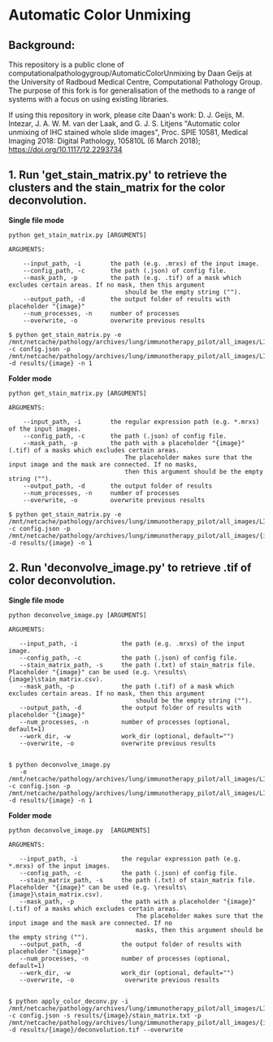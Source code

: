 # Automatic Color Unmixing #

## Background:
This repository is a public clone of computationalpathologygroup/AutomaticColorUnmixing by Daan Geijs at the University of Radboud Medical Centre, Computational Pathology Group.
The purpose of this fork is for generalisation of the methods to a range of systems with a focus on using existing libraries.

If using this repository in work, please cite Daan's work:
D. J. Geijs, M. Intezar, J. A. W. M. van der Laak, and G. J. S. Litjens "Automatic color unmixing of IHC stained whole slide images", Proc. SPIE 10581, Medical Imaging 2018: Digital Pathology, 105810L (6 March 2018); https://doi.org/10.1117/12.2293734 

## 1. Run 'get_stain_matrix.py' to retrieve the clusters and the stain_matrix for the color deconvolution. 
**Single file mode**
```
python get_stain_matrix.py [ARGUMENTS]

ARGUMENTS:

    --input_path, -i        the path (e.g. .mrxs) of the input image.
    --config_path, -c       the path (.json) of config file. 
    --mask_path, -p         the path (e.g. .tif) of a mask which excludes certain areas. If no mask, then this argument 
                                should be the empty string ("").
    --output_path, -d       the output folder of results with placeholder "{image}"
    --num_processes, -n     number of processes
    --overwrite, -o         overwrite previous results

$ python get_stain_matrix.py -e /mnt/netcache/pathology/archives/lung/immunotherapy_pilot/all_images/LI_S01_P000001_C0041_L01_A01.tif -c config.json -p /mnt/netcache/pathology/archives/lung/immunotherapy_pilot/all_images/LI_S01_P000001_C0001_L01_A01_ACU.tif -d results/{image} -n 1
```
**Folder mode**
```
python get_stain_matrix.py [ARGUMENTS]

ARGUMENTS:

    --input_path, -i        the regular expression path (e.g. *.mrxs) of the input images.
    --config_path, -c       the path (.json) of config file. 
    --mask_path, -p         the path with a placeholder "{image}" (.tif) of a masks which excludes certain areas. 
                                The placeholder makes sure that the input image and the mask are connected. If no masks, 
                                then this argument should be the empty string ("").
    --output_path, -d       the output folder of results 
    --num_processes, -n     number of processes
    --overwrite, -o         overwrite previous results

$ python get_stain_matrix.py -e /mnt/netcache/pathology/archives/lung/immunotherapy_pilot/all_images/LI_S01_P000001_C004*_L01_A01.tif -c config.json -p /mnt/netcache/pathology/archives/lung/immunotherapy_pilot/all_images/{image}_ACU.tif -d results/{image} -n 1
```
## 2. Run 'deconvolve_image.py' to retrieve .tif of color deconvolution.
**Single file mode**
 ```
python deconvolve_image.py [ARGUMENTS]

ARGUMENTS:

    --input_path, -i            the path (e.g. .mrxs) of the input image.
    --config_path, -c           the path (.json) of config file. 
    --stain_matrix_path, -s     the path (.txt) of stain_matrix file. Placeholder "{image}" can be used (e.g. \results\{image}\stain_matrix.csv).  
    --mask_path, -p             the path (.tif) of a mask which excludes certain areas. If no mask, then this argument 
                                    should be the empty string ("").
    --output_path, -d           the output folder of results with placeholder "{image}"
    --num_processes, -n         number of processes (optional, default=1)
    --work_dir, -w              work_dir (optional, default="")
    --overwrite, -o             overwrite previous results
    

$ python deconvolve_image.py 
    -e /mnt/netcache/pathology/archives/lung/immunotherapy_pilot/all_images/LI_S01_P000001_C0001_L01_A01.tif -c config.json -p /mnt/netcache/pathology/archives/lung/immunotherapy_pilot/all_images/LI_S01_P000001_C0001_L01_A01_ACU.tif -d results/{image} -n 1
```  
**Folder mode**
 ```
python deconvolve_image.py  [ARGUMENTS]

ARGUMENTS:

    --input_path, -i            the regular expression path (e.g. *.mrxs) of the input images.
    --config_path, -c           the path (.json) of config file. 
    --stain_matrix_path, -s     the path (.txt) of stain_matrix file. Placeholder "{image}" can be used (e.g. \results\{image}\stain_matrix.csv).
    --mask_path, -p             the path with a placeholder "{image}" (.tif) of a masks which excludes certain areas. 
                                    The placeholder makes sure that the input image and the mask are connected. If no 
                                    masks, then this argument should be the empty string ("").
    --output_path, -d           the output folder of results with placeholder "{image}"
    --num_processes, -n         number of processes (optional, default=1)
    --work_dir, -w              work_dir (optional, default="")
    --overwrite, -o              overwrite previous results
    

$ python apply_color_deconv.py -i /mnt/netcache/pathology/archives/lung/immunotherapy_pilot/all_images/LI_S01_P000001_C004*_L01_A01.tif -c config.json -s results/{image}/stain_matrix.txt -p /mnt/netcache/pathology/archives/lung/immunotherapy_pilot/all_images/{image}_ACU.tif  -d results/{image}/deconvolution.tif --overwrite
```  

